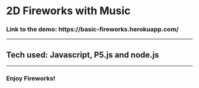 <h1>2D Fireworks with Music</h1>
<h3>Link to the demo: https://basic-fireworks.herokuapp.com/</h3>
<hr/>
<h2>Tech used: Javascript, P5.js and node.js</h2>
<hr/>
<h3>Enjoy Fireworks!</h3>